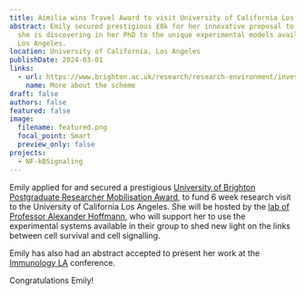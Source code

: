 ```yaml
---
title: Aimilia wins Travel Award to visit University of California Los Angeles
abstract: Emily secured prestigious £8k for her innovative proposal to appl what
  she is discovering in her PhD to the unique experimental models available in
  Los Angeles.
location: University of California, Los Angeles
publishDate: 2024-03-01
links:
  - url: https://www.brighton.ac.uk/research/research-environment/investing-in-research-careers/postgraduate-researcher-mobilisation-scheme.aspx
    name: More about the scheme
draft: false
authors: false
featured: false
image:
  filename: featured.png
  focal_point: Smart
  preview_only: false
projects:
  - NF-kBSignaling
---
```

Emily applied for and secured a prestigious [University of Brighton Postgraduate Researcher Mobilisation Award](https://www.brighton.ac.uk/research/research-environment/investing-in-research-careers/postgraduate-researcher-mobilisation-scheme.aspx), to fund 6 week research visit to the University of California Los Angeles. She will be hosted by the [lab of Professor Alexander Hoffmann](https://www.signalingsystems.ucla.edu/), who will support her to use the experimental systems available in their group to shed new light on the links between cell survival and cell signalling. 

Emily has also had an abstract accepted to present her work at the [Immunology LA](https://medschool.ucla.edu/events/11th-annual-immunologyla-submit-abstracts-and) conference.

Congratulations Emily!
